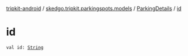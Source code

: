 [tripkit-android](../../index.md) / [skedgo.tripkit.parkingspots.models](../index.md) / [ParkingDetails](index.md) / [id](./id.md)

# id

`val id: `[`String`](https://kotlinlang.org/api/latest/jvm/stdlib/kotlin/-string/index.html)